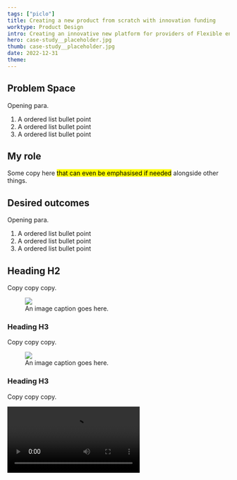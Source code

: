 ```yaml
---
tags: ["piclo"]
title: Creating a new product from scratch with innovation funding
worktype: Product Design
intro: Creating an innovative new platform for providers of Flexible enery services to buy and sell previously won contracts.
hero: case-study__placeholder.jpg
thumb: case-study__placeholder.jpg
date: 2022-12-31
theme: 
---
```


## Problem Space

Opening para.

1. A ordered list bullet point
2. A ordered list bullet point
3. A ordered list bullet point

## My role

Some copy here <mark>that can even be emphasised if needed</mark> alongside other things.


## Desired outcomes

Opening para.

1. A ordered list bullet point
2. A ordered list bullet point
3. A ordered list bullet point


## Heading H2

Copy copy copy.

<figure>
  <img src="/_assets/img/case-study__placeholder.jpg" />
  <figcaption>An image caption goes here.</figcaption>
</figure>


### Heading H3
 
Copy copy copy.

<figure>
  <img src="/_assets/img/case-study__placeholder.jpg" />
  <figcaption>An image caption goes here.</figcaption>
</figure>


### Heading H3

Copy copy copy.

<video controls autoplay loop>
  <source src="/_assets/mov/case-study__email__template.mp4" type="video/mp4">
  <p>This browser does not support the video element.</p>
</video>



